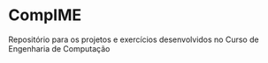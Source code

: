 # CompIME
Repositório para os projetos e exercícios desenvolvidos no Curso de Engenharia de Computação
